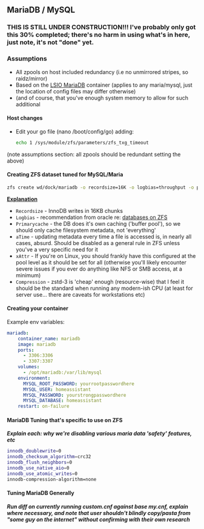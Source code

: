 ## MariaDB / MySQL

### THIS IS STILL UNDER CONSTRUCTION!!! I've probably only got this 30% completed; there's no harm in using what's in here, just note, it's not "done" yet.

### Assumptions

* All zpools on host included redundancy (i.e no unmirrored stripes, so raidz/mirror)
* Based on the [LSIO MariaDB](https://github.com/linuxserver/docker-mariadb) container (applies to any maria/mysql, just the location of config files may differ otherwise)
* (and of course, that you've enough system memory to allow for such additional 

#### Host changes

* Edit your go file (nano /boot/config/go) adding:

  ```bash
  echo 1 /sys/module/zfs/parameters/zfs_txg_timeout
  ``` 

(note assumptions section: all zpools should be redundant setting the above)

#### Creating ZFS dataset tuned for MySQL/Maria ####

```bash
zfs create wd/dock/mariadb -o recordsize=16K -o logbias=throughput -o primarycache=metadata -o atime=off -o xattr=sa -o compression=zstd-3
```

[**Explanation**](https://shatteredsilicon.net/blog/2020/06/05/mysql-mariadb-innodb-on-zfs/)
* `Recordsize` - InnoDB writes in 16KB chunks
* `Logbias` - recommendation from oracle re: [databases on ZFS](https://docs.oracle.com/cd/E19253-01/819-5461/givdo/index.html)
* `Primarycache` - the DB does it's own caching ('buffer pool'), so we should only cache filesystem metadata, not 'everything'
* `aTime` - updating metadata every time a file is accessed is, in nearly all cases, absurd. Should be disabled as a general rule in ZFS unless you've a very specific need for it
* `xAttr` - If you're on Linux, you should frankly have this configured at the pool level as it should be set for all (otherwise you'll likely encounter severe issues if you ever do anything like NFS or SMB access, at a minimum)
* `Compression` - zstd-3 is 'cheap' enough (resource-wise) that I feel it should be the standard when running any modern-ish CPU (at least for server use... there are caveats for workstations etc)

#### Creating your container ####

Example env variables:

```yaml
mariadb:
    container_name: mariadb
    image: mariadb
    ports:
      - 3306:3306
      - 3307:3307
    volumes:
      - /opt/mariadb:/var/lib/mysql
    environment:
      MYSQL_ROOT_PASSWORD: yourrootpasswordhere
      MYSQL_USER: homeassistant
      MYSQL_PASSWORD: yourstrongpasswordhere
      MYSQL_DATABASE: homeassistant
    restart: on-failure
```

#### MariaDB Tuning that's specific to use on ZFS

 **_Explain each: why we're disabling various maria data 'safety' features, etc_**

```bash
innodb_doublewrite=0
innodb_checksum_algorithm=crc32
innodb_flush_neighbors=0
innodb_use_native_aio=0
innodb_use_atomic_writes=0
innodb-compression-algorithm=none
```

#### Tuning MariaDB Generally

  **_Run diff on currently running custom.cnf against base my.cnf, explain where necessary, and note that user shouldn't blindly copy/pasta from "some guy on the internet" without confirming with their own research_**
